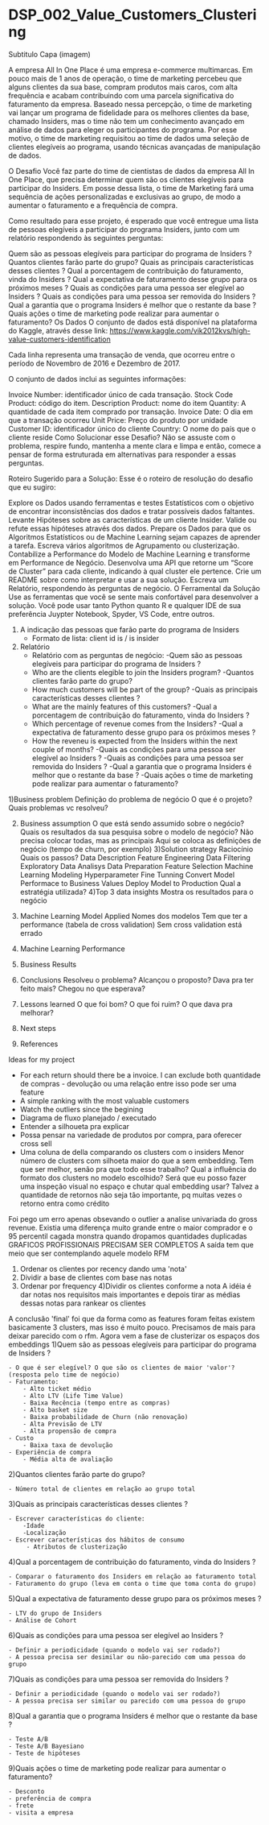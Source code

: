 # DSP_002_Value_Customers_Clustering


Subtitulo
Capa (imagem)

A empresa All In One Place é uma empresa e-commerce multimarcas. Em pouco mais de 1 anos de operação, o time de marketing percebeu que alguns clientes da sua base, compram produtos mais caros, com alta frequência e acabam contribuindo com uma parcela significativa do faturamento da empresa. Baseado nessa percepção, o time de marketing vai lançar um programa de fidelidade para os melhores clientes da base, chamado Insiders, mas o time não tem um conhecimento avançado em análise de dados para eleger os participantes do programa.
Por esse motivo, o time de marketing requisitou ao time de dados uma seleção de clientes elegíveis ao programa, usando técnicas avançadas de manipulação de dados.

O Desafio
Você faz parte do time de cientistas de dados da empresa All In One Place, que precisa determinar quem são os clientes elegíveis para participar do Insiders. Em posse dessa lista, o time de Marketing fará uma sequência de ações personalizadas e exclusivas ao grupo, de modo a aumentar o faturamento e a frequência de compra.

Como resultado para esse projeto, é esperado que você entregue uma lista de pessoas elegíveis a participar do programa Insiders, junto com um relatório respondendo às seguintes perguntas:

Quem são as pessoas elegíveis para participar do programa de Insiders ?
Quantos clientes farão parte do grupo?
Quais as principais características desses clientes ?
Qual a porcentagem de contribuição do faturamento, vinda do Insiders ?
Qual a expectativa de faturamento desse grupo para os próximos meses ?
Quais as condições para uma pessoa ser elegível ao Insiders ?
Quais as condições para uma pessoa ser removida do Insiders ?
Qual a garantia que o programa Insiders é melhor que o restante da base ?
Quais ações o time de marketing pode realizar para aumentar o faturamento?
Os Dados
O conjunto de dados está disponível na plataforma do Kaggle, através desse link: https://www.kaggle.com/vik2012kvs/high-value-customers-identification 

Cada linha representa uma transação de venda, que ocorreu entre o período de Novembro de 2016 e Dezembro de 2017.

O conjunto de dados inclui as seguintes informações:

Invoice Number: identificador único de cada transação.
Stock Code Product: código do item.
Description Product: nome do item
Quantity: A quantidade de cada item comprado por transação.
Invoice Date: O dia em que a transação ocorreu
Unit Price: Preço do produto por unidade
Customer ID: identificador único do cliente
Country: O nome do país que o cliente reside
Como Solucionar esse Desafio?
Não se assuste com o problema, respire fundo, mantenha a mente clara e limpa e então, comece a pensar de forma estruturada em alternativas para responder a essas perguntas.


Roteiro Sugerido para a Solução:
Esse é o roteiro de resolução do desafio que eu sugiro:

Explore os Dados usando ferramentas e testes Estatísticos com o objetivo de encontrar inconsistências dos dados e tratar possíveis dados faltantes.
Levante Hipóteses sobre as características de um cliente Insider. Valide ou refute essas hipóteses através dos dados.
Prepare os Dados para que os Algoritmos Estatísticos ou de Machine Learning sejam capazes de aprender a tarefa.
Escreva vários algoritmos de Agrupamento ou clusterização.
Contabilize a Performance do Modelo de Machine Learning e transforme em Performance de Negócio.
Desenvolva uma API que retorne um “Score de Cluster” para cada cliente, indicando à qual cluster ele pertence.
Crie um README sobre como interpretar e usar a sua solução.
 Escreva um Relatório, respondendo às perguntas de negócio.
O Ferramental da Solução
Use as ferramentas que você se sente mais confortável para desenvolver a solução. Você pode usar tanto Python quanto R e qualquer IDE de sua preferência Juypter Notebook, Spyder, VS Code, entre outros.


1. A indicação das pessoas que farão parte do programa de Insiders
    - Formato de lista: client id is / is insider
2. Relatório
    - Relatório com as perguntas de negócio:
    -Quem são as pessoas elegíveis para participar do programa de Insiders ?
    - Who are the clients elegible to join the Insiders program?
    -Quantos clientes farão parte do grupo?
    - How much customers will be part of the group?
    -Quais as principais características desses clientes ?
    - What are the mainly features of this customers?
    -Qual a porcentagem de contribuição do faturamento, vinda do Insiders ?
    - Which percentage of revenue comes from the Insiders?
    -Qual a expectativa de faturamento desse grupo para os próximos meses ?
    - How the reveneu is expected from the Insiders within the next couple of months?
    -Quais as condições para uma pessoa ser elegível ao Insiders ?
    -Quais as condições para uma pessoa ser removida do Insiders ?
    -Qual a garantia que o programa Insiders é melhor que o restante da base ?
    -Quais ações o time de marketing pode realizar para aumentar o faturamento?




1)Business problem
	Definição do problema de negócio
	O que é o projeto? Quais problemas vc resolveu?

2) Business assumption
	O que está sendo assumido sobre o negócio?
	Quais os resultados da sua pesquisa sobre o modelo de negócio?
	Não precisa colocar todas, mas as principais
	Aqui se coloca as definições de negócio (tempo de churn, por exemplo)
3)Solution strategy
	Raciocínio
	Quais os passos?
Data Description
Feature Engineering
Data Filtering
Exploratory Data Analisys
Data Preparation
Feature Selection
Machine Learning Modeling
Hyperparameter Fine Tunning
Convert Model Performace to Business Values
Deploy Model to Production
	Qual a estratégia utilizada?
4)Top 3 data insights
	Mostra os resultados para o negócio
5) Machine Learning Model Applied
	Nomes dos modelos
	Tem que ter a performance (tabela de cross validation)
	Sem cross validation está errado
6) Machine Learning Performance
7) Business Results
	
8) Conclusions
	Resolveu o problema?
	Alcançou o proposto?
	Dava pra ter feito mais?
	Chegou no que esperava?
9) Lessons learned
	O que foi bom? O que foi ruim? O que dava pra melhorar?
10) Next steps
11) References

Ideas for my project
 - For each return should there be a invoice. I can exclude both
quantidade de compras - devolução ou uma relação entre isso pode ser uma feature
 - A simple ranking with the most valuable customers
 - Watch the outliers since the begining
 - Diagrama de fluxo planejado / executado
 - Entender a silhoueta pra explicar
 - Possa pensar na variedade de produtos por compra, para oferecer cross sell
 - Uma coluna de della comparando os clusters com o insiders
 Menor número de clusters com silhoeta maior do que a sem embedding. Tem que ser melhor, senão pra que todo esse trabalho?
 Qual a influência do formato dos clusters no modelo escolhido? Será que eu posso fazer uma inspeção visual no espaço e chutar qual embedding usar?
 Talvez a quantidade de retornos não seja tão importante, pq muitas vezes o retorno entra como crédito

Foi pego  um erro apenas obsevando o outlier a analise univariada do gross revenue. Existia uma diferença muito grande entre o maior comprador e o 95 percentil
cagada monstra quando dropamos quantidades duplicadas
GRAFICOS PROFISSIONAIS PRECISAM SER COMPLETOS
A saída tem que meio que ser contemplando aquele modelo RFM
1) Ordenar os clientes por recency dando uma 'nota'
2) Dividir a base de clientes com base nas notas
3) Ordenar por frequency
4)Dividir os clientes conforme a nota 
A idéia é dar notas nos requisitos mais importantes e depois tirar as médias dessas notas para rankear os clientes

A conclusão 'final' foi que da forma como as features foram feitas existem basicamente 3 clusters, mas isso é muito pouco. Precisamos de mais para deixar parecido com o rfm. Agora vem a fase de clusterizar os espaços dos embeddings
1)Quem são as pessoas elegíveis para participar do programa de Insiders ?

    - O que é ser elegível? O que são os clientes de maior 'valor'? (resposta pelo time de negócio)
    - Faturamento:
        - Alto ticket médio
        - Alto LTV (Life Time Value)
        - Baixa Recência (tempo entre as compras)
        - Alto basket size
        - Baixa probabilidade de Churn (não renovação)
        - Alta Previsão de LTV
        - Alta propensão de compra
    - Custo
        - Baixa taxa de devolução
    - Experiência de compra
        - Média alta de avaliação
        
2)Quantos clientes farão parte do grupo?

    - Número total de clientes em relação ao grupo total
    
3)Quais as principais características desses clientes ?

    - Escrever características do cliente:
        -Idade
        -Localização
    - Escrever características dos hábitos de consumo
         - Atributos de clusterização
    
4)Qual a porcentagem de contribuição do faturamento, vinda do Insiders ?

    - Comparar o faturamento dos Insiders em relação ao faturamento total
    - Faturamento do grupo (leva em conta o time que toma conta do grupo)
    
5)Qual a expectativa de faturamento desse grupo para os próximos meses ?

    - LTV do grupo de Insiders
    - Análise de Cohort
    
6)Quais as condições para uma pessoa ser elegível ao Insiders ?

    - Definir a periodicidade (quando o modelo vai ser rodado?)
    - A pessoa precisa ser desimilar ou não-parecido com uma pessoa do grupo

7)Quais as condições para uma pessoa ser removida do Insiders ?

    - Definir a periodicidade (quando o modelo vai ser rodado?)
    - A pessoa precisa ser similar ou parecido com uma pessoa do grupo
    
8)Qual a garantia que o programa Insiders é melhor que o restante da base ?

    - Teste A/B
    - Teste A/B Bayesiano
    - Teste de hipóteses

9)Quais ações o time de marketing pode realizar para aumentar o faturamento?

    - Desconto
    - preferência de compra
    - frete
    - visita a empresa

